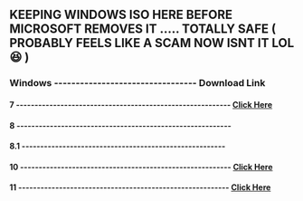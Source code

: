 ## KEEPING WINDOWS ISO HERE BEFORE MICROSOFT REMOVES IT ..... TOTALLY SAFE ( PROBABLY FEELS LIKE A SCAM NOW ISNT IT LOL 😆 )

### Windows  ---------------------------------  Download Link

#### 7       ----------------------------------------------------------               [Click Here]()
#### 8       ----------------------------------------------------------  
#### 8.1     -------------------------------------------------------  
#### 10      ---------------------------------------------------------               [Click Here](https://www.mediafire.com/file/lza2w6innc8i7d0/Windows+10+22h2+x64.iso/file)
#### 11      ---------------------------------------------------------               [Click Here](https://www.mediafire.com/file/v591mtvw0jjorsb/Win11_23H2_English_x64v2.iso/file)
